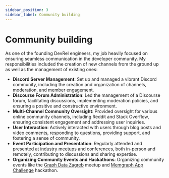 ```yaml
---
sidebar_position: 3
sidebar_label: Community building
---
```


# Community building

As one of the founding DevRel engineers, my job heavily focused on ensuring seamless communication in the developer community. My responsibilities included the creation of new channels from the ground up as well as the management of existing ones:
- **Discord Server Management**: Set up and managed a vibrant Discord community, including the creation and organization of channels, moderation, and member engagement.
- **Discourse Forum Administration**: Led the management of a Discourse forum, facilitating discussions, implementing moderation policies, and ensuring a positive and constructive environment.
- **Multi-Channel Community Oversight**: Provided oversight for various online community channels, including Reddit and Stack Overflow, ensuring consistent engagement and addressing user inquiries.
- **User Interaction**: Actively interacted with users through blog posts and video comments, responding to questions, providing support, and fostering a sense of community.
- **Event Participation and Presentation**: Regularly attended and presented at [industry meetups](https://www.youtube.com/watch?v=b865jn1ZASM) and conferences, both in-person and remotely, contributing to discussions and sharing expertise.
- **Organizing Community Events and Hackathons**: Organizing community events like the [Graph Data Zagreb](https://www.meetup.com/graph-data-zagreb/) meetup and [Memgraph App Challenge](https://memgraph.com/blog/memgraph-app-challenge) hackathon.
